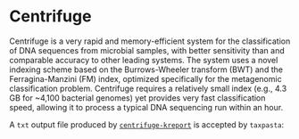 # Centrifuge

Centrifuge is a very rapid and memory-efficient system for the classification of DNA sequences from microbial samples, with better sensitivity than and comparable accuracy to other leading systems. The system uses a novel indexing scheme based on the Burrows-Wheeler transform (BWT) and the Ferragina-Manzini (FM) index, optimized specifically for the metagenomic classification problem. Centrifuge requires a relatively small index (e.g., 4.3 GB for ~4,100 bacterial genomes) yet provides very fast classification speed, allowing it to process a typical DNA sequencing run within an hour.

A `txt` output file produced by [`centrifuge-kreport`](https://ccb.jhu.edu/software/centrifuge/manual.shtml#kraken-style-report) is accepted by `taxpasta`:
